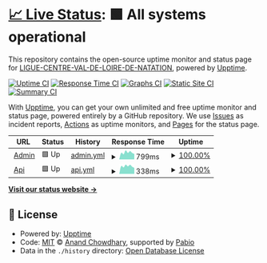# [📈 Live Status](https://LIGUE-CENTRE-VAL-DE-LOIRE-DE-NATATION.github.io/swimo-upptime): <!--live status--> **🟩 All systems operational**

This repository contains the open-source uptime monitor and status page for [LIGUE-CENTRE-VAL-DE-LOIRE-DE-NATATION](https://LIGUE-CENTRE-VAL-DE-LOIRE-DE-NATATION.github.io/swimo-upptime), powered by [Upptime](https://github.com/upptime/upptime).

[![Uptime CI](https://github.com/LIGUE-CENTRE-VAL-DE-LOIRE-DE-NATATION/swimo-upptime/workflows/Uptime%20CI/badge.svg)](https://github.com/LIGUE-CENTRE-VAL-DE-LOIRE-DE-NATATION/swimo-upptime/actions?query=workflow%3A%22Uptime+CI%22)
[![Response Time CI](https://github.com/LIGUE-CENTRE-VAL-DE-LOIRE-DE-NATATION/swimo-upptime/workflows/Response%20Time%20CI/badge.svg)](https://github.com/LIGUE-CENTRE-VAL-DE-LOIRE-DE-NATATION/swimo-upptime/actions?query=workflow%3A%22Response+Time+CI%22)
[![Graphs CI](https://github.com/LIGUE-CENTRE-VAL-DE-LOIRE-DE-NATATION/swimo-upptime/workflows/Graphs%20CI/badge.svg)](https://github.com/LIGUE-CENTRE-VAL-DE-LOIRE-DE-NATATION/swimo-upptime/actions?query=workflow%3A%22Graphs+CI%22)
[![Static Site CI](https://github.com/LIGUE-CENTRE-VAL-DE-LOIRE-DE-NATATION/swimo-upptime/workflows/Static%20Site%20CI/badge.svg)](https://github.com/LIGUE-CENTRE-VAL-DE-LOIRE-DE-NATATION/swimo-upptime/actions?query=workflow%3A%22Static+Site+CI%22)
[![Summary CI](https://github.com/LIGUE-CENTRE-VAL-DE-LOIRE-DE-NATATION/swimo-upptime/workflows/Summary%20CI/badge.svg)](https://github.com/LIGUE-CENTRE-VAL-DE-LOIRE-DE-NATATION/swimo-upptime/actions?query=workflow%3A%22Summary+CI%22)

With [Upptime](https://upptime.js.org), you can get your own unlimited and free uptime monitor and status page, powered entirely by a GitHub repository. We use [Issues](https://github.com/LIGUE-CENTRE-VAL-DE-LOIRE-DE-NATATION/swimo-upptime/issues) as incident reports, [Actions](https://github.com/LIGUE-CENTRE-VAL-DE-LOIRE-DE-NATATION/swimo-upptime/actions) as uptime monitors, and [Pages](https://LIGUE-CENTRE-VAL-DE-LOIRE-DE-NATATION.github.io/swimo-upptime) for the status page.

<!--start: status pages-->
<!-- This summary is generated by Upptime (https://github.com/upptime/upptime) -->
<!-- Do not edit this manually, your changes will be overwritten -->
<!-- prettier-ignore -->
| URL | Status | History | Response Time | Uptime |
| --- | ------ | ------- | ------------- | ------ |
| <img alt="" src="https://icons.duckduckgo.com/ip3/swimo-v2.natation-cvl.fr.ico" height="13"> [Admin](https://swimo-v2.natation-cvl.fr/) | 🟩 Up | [admin.yml](https://github.com/LIGUE-CENTRE-VAL-DE-LOIRE-DE-NATATION/swimo-upptime/commits/HEAD/history/admin.yml) | <details><summary><img alt="Response time graph" src="./graphs/admin/response-time-week.png" height="20"> 799ms</summary><br><a href="https://LIGUE-CENTRE-VAL-DE-LOIRE-DE-NATATION.github.io/swimo-upptime/history/admin"><img alt="Response time 864" src="https://img.shields.io/endpoint?url=https%3A%2F%2Fraw.githubusercontent.com%2FLIGUE-CENTRE-VAL-DE-LOIRE-DE-NATATION%2Fswimo-upptime%2FHEAD%2Fapi%2Fadmin%2Fresponse-time.json"></a><br><a href="https://LIGUE-CENTRE-VAL-DE-LOIRE-DE-NATATION.github.io/swimo-upptime/history/admin"><img alt="24-hour response time 650" src="https://img.shields.io/endpoint?url=https%3A%2F%2Fraw.githubusercontent.com%2FLIGUE-CENTRE-VAL-DE-LOIRE-DE-NATATION%2Fswimo-upptime%2FHEAD%2Fapi%2Fadmin%2Fresponse-time-day.json"></a><br><a href="https://LIGUE-CENTRE-VAL-DE-LOIRE-DE-NATATION.github.io/swimo-upptime/history/admin"><img alt="7-day response time 799" src="https://img.shields.io/endpoint?url=https%3A%2F%2Fraw.githubusercontent.com%2FLIGUE-CENTRE-VAL-DE-LOIRE-DE-NATATION%2Fswimo-upptime%2FHEAD%2Fapi%2Fadmin%2Fresponse-time-week.json"></a><br><a href="https://LIGUE-CENTRE-VAL-DE-LOIRE-DE-NATATION.github.io/swimo-upptime/history/admin"><img alt="30-day response time 806" src="https://img.shields.io/endpoint?url=https%3A%2F%2Fraw.githubusercontent.com%2FLIGUE-CENTRE-VAL-DE-LOIRE-DE-NATATION%2Fswimo-upptime%2FHEAD%2Fapi%2Fadmin%2Fresponse-time-month.json"></a><br><a href="https://LIGUE-CENTRE-VAL-DE-LOIRE-DE-NATATION.github.io/swimo-upptime/history/admin"><img alt="1-year response time 864" src="https://img.shields.io/endpoint?url=https%3A%2F%2Fraw.githubusercontent.com%2FLIGUE-CENTRE-VAL-DE-LOIRE-DE-NATATION%2Fswimo-upptime%2FHEAD%2Fapi%2Fadmin%2Fresponse-time-year.json"></a></details> | <details><summary><a href="https://LIGUE-CENTRE-VAL-DE-LOIRE-DE-NATATION.github.io/swimo-upptime/history/admin">100.00%</a></summary><a href="https://LIGUE-CENTRE-VAL-DE-LOIRE-DE-NATATION.github.io/swimo-upptime/history/admin"><img alt="All-time uptime 99.99%" src="https://img.shields.io/endpoint?url=https%3A%2F%2Fraw.githubusercontent.com%2FLIGUE-CENTRE-VAL-DE-LOIRE-DE-NATATION%2Fswimo-upptime%2FHEAD%2Fapi%2Fadmin%2Fuptime.json"></a><br><a href="https://LIGUE-CENTRE-VAL-DE-LOIRE-DE-NATATION.github.io/swimo-upptime/history/admin"><img alt="24-hour uptime 100.00%" src="https://img.shields.io/endpoint?url=https%3A%2F%2Fraw.githubusercontent.com%2FLIGUE-CENTRE-VAL-DE-LOIRE-DE-NATATION%2Fswimo-upptime%2FHEAD%2Fapi%2Fadmin%2Fuptime-day.json"></a><br><a href="https://LIGUE-CENTRE-VAL-DE-LOIRE-DE-NATATION.github.io/swimo-upptime/history/admin"><img alt="7-day uptime 100.00%" src="https://img.shields.io/endpoint?url=https%3A%2F%2Fraw.githubusercontent.com%2FLIGUE-CENTRE-VAL-DE-LOIRE-DE-NATATION%2Fswimo-upptime%2FHEAD%2Fapi%2Fadmin%2Fuptime-week.json"></a><br><a href="https://LIGUE-CENTRE-VAL-DE-LOIRE-DE-NATATION.github.io/swimo-upptime/history/admin"><img alt="30-day uptime 100.00%" src="https://img.shields.io/endpoint?url=https%3A%2F%2Fraw.githubusercontent.com%2FLIGUE-CENTRE-VAL-DE-LOIRE-DE-NATATION%2Fswimo-upptime%2FHEAD%2Fapi%2Fadmin%2Fuptime-month.json"></a><br><a href="https://LIGUE-CENTRE-VAL-DE-LOIRE-DE-NATATION.github.io/swimo-upptime/history/admin"><img alt="1-year uptime 99.99%" src="https://img.shields.io/endpoint?url=https%3A%2F%2Fraw.githubusercontent.com%2FLIGUE-CENTRE-VAL-DE-LOIRE-DE-NATATION%2Fswimo-upptime%2FHEAD%2Fapi%2Fadmin%2Fuptime-year.json"></a></details>
| <img alt="" src="https://icons.duckduckgo.com/ip3/swimo-v2.natation-cvl.fr.ico" height="13"> [Api](https://swimo-v2.natation-cvl.fr/api/articles?page=1) | 🟩 Up | [api.yml](https://github.com/LIGUE-CENTRE-VAL-DE-LOIRE-DE-NATATION/swimo-upptime/commits/HEAD/history/api.yml) | <details><summary><img alt="Response time graph" src="./graphs/api/response-time-week.png" height="20"> 338ms</summary><br><a href="https://LIGUE-CENTRE-VAL-DE-LOIRE-DE-NATATION.github.io/swimo-upptime/history/api"><img alt="Response time 341" src="https://img.shields.io/endpoint?url=https%3A%2F%2Fraw.githubusercontent.com%2FLIGUE-CENTRE-VAL-DE-LOIRE-DE-NATATION%2Fswimo-upptime%2FHEAD%2Fapi%2Fapi%2Fresponse-time.json"></a><br><a href="https://LIGUE-CENTRE-VAL-DE-LOIRE-DE-NATATION.github.io/swimo-upptime/history/api"><img alt="24-hour response time 265" src="https://img.shields.io/endpoint?url=https%3A%2F%2Fraw.githubusercontent.com%2FLIGUE-CENTRE-VAL-DE-LOIRE-DE-NATATION%2Fswimo-upptime%2FHEAD%2Fapi%2Fapi%2Fresponse-time-day.json"></a><br><a href="https://LIGUE-CENTRE-VAL-DE-LOIRE-DE-NATATION.github.io/swimo-upptime/history/api"><img alt="7-day response time 338" src="https://img.shields.io/endpoint?url=https%3A%2F%2Fraw.githubusercontent.com%2FLIGUE-CENTRE-VAL-DE-LOIRE-DE-NATATION%2Fswimo-upptime%2FHEAD%2Fapi%2Fapi%2Fresponse-time-week.json"></a><br><a href="https://LIGUE-CENTRE-VAL-DE-LOIRE-DE-NATATION.github.io/swimo-upptime/history/api"><img alt="30-day response time 334" src="https://img.shields.io/endpoint?url=https%3A%2F%2Fraw.githubusercontent.com%2FLIGUE-CENTRE-VAL-DE-LOIRE-DE-NATATION%2Fswimo-upptime%2FHEAD%2Fapi%2Fapi%2Fresponse-time-month.json"></a><br><a href="https://LIGUE-CENTRE-VAL-DE-LOIRE-DE-NATATION.github.io/swimo-upptime/history/api"><img alt="1-year response time 341" src="https://img.shields.io/endpoint?url=https%3A%2F%2Fraw.githubusercontent.com%2FLIGUE-CENTRE-VAL-DE-LOIRE-DE-NATATION%2Fswimo-upptime%2FHEAD%2Fapi%2Fapi%2Fresponse-time-year.json"></a></details> | <details><summary><a href="https://LIGUE-CENTRE-VAL-DE-LOIRE-DE-NATATION.github.io/swimo-upptime/history/api">100.00%</a></summary><a href="https://LIGUE-CENTRE-VAL-DE-LOIRE-DE-NATATION.github.io/swimo-upptime/history/api"><img alt="All-time uptime 99.99%" src="https://img.shields.io/endpoint?url=https%3A%2F%2Fraw.githubusercontent.com%2FLIGUE-CENTRE-VAL-DE-LOIRE-DE-NATATION%2Fswimo-upptime%2FHEAD%2Fapi%2Fapi%2Fuptime.json"></a><br><a href="https://LIGUE-CENTRE-VAL-DE-LOIRE-DE-NATATION.github.io/swimo-upptime/history/api"><img alt="24-hour uptime 100.00%" src="https://img.shields.io/endpoint?url=https%3A%2F%2Fraw.githubusercontent.com%2FLIGUE-CENTRE-VAL-DE-LOIRE-DE-NATATION%2Fswimo-upptime%2FHEAD%2Fapi%2Fapi%2Fuptime-day.json"></a><br><a href="https://LIGUE-CENTRE-VAL-DE-LOIRE-DE-NATATION.github.io/swimo-upptime/history/api"><img alt="7-day uptime 100.00%" src="https://img.shields.io/endpoint?url=https%3A%2F%2Fraw.githubusercontent.com%2FLIGUE-CENTRE-VAL-DE-LOIRE-DE-NATATION%2Fswimo-upptime%2FHEAD%2Fapi%2Fapi%2Fuptime-week.json"></a><br><a href="https://LIGUE-CENTRE-VAL-DE-LOIRE-DE-NATATION.github.io/swimo-upptime/history/api"><img alt="30-day uptime 100.00%" src="https://img.shields.io/endpoint?url=https%3A%2F%2Fraw.githubusercontent.com%2FLIGUE-CENTRE-VAL-DE-LOIRE-DE-NATATION%2Fswimo-upptime%2FHEAD%2Fapi%2Fapi%2Fuptime-month.json"></a><br><a href="https://LIGUE-CENTRE-VAL-DE-LOIRE-DE-NATATION.github.io/swimo-upptime/history/api"><img alt="1-year uptime 99.99%" src="https://img.shields.io/endpoint?url=https%3A%2F%2Fraw.githubusercontent.com%2FLIGUE-CENTRE-VAL-DE-LOIRE-DE-NATATION%2Fswimo-upptime%2FHEAD%2Fapi%2Fapi%2Fuptime-year.json"></a></details>

<!--end: status pages-->

[**Visit our status website →**](https://LIGUE-CENTRE-VAL-DE-LOIRE-DE-NATATION.github.io/swimo-upptime)

## 📄 License

- Powered by: [Upptime](https://github.com/upptime/upptime)
- Code: [MIT](./LICENSE) © [Anand Chowdhary](https://anandchowdhary.com), supported by [Pabio](https://pabio.com)
- Data in the `./history` directory: [Open Database License](https://opendatacommons.org/licenses/odbl/1-0/)
